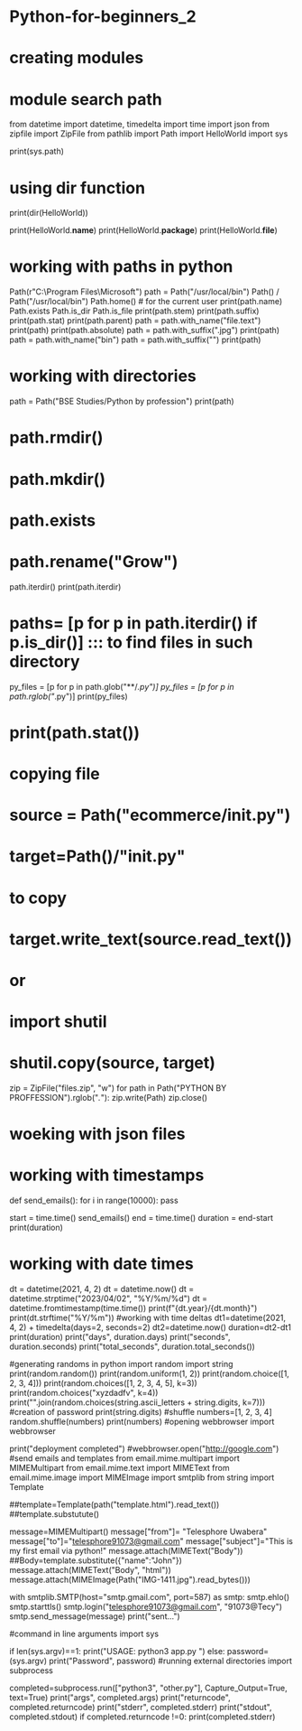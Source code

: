 # Python-for-beginners_2
# creating modules
# module search path
from datetime import datetime, timedelta
import time
import json
from zipfile import ZipFile
from pathlib import Path
import HelloWorld
import sys

print(sys.path)
# using dir function
print(dir(HelloWorld))

print(HelloWorld.__name__)
print(HelloWorld.__package__)
print(HelloWorld.__file__)

# working with paths in python


Path(r"C:\Program Files\Microsoft")
path = Path("/usr/local/bin")
Path() / Path("/usr/local/bin")
Path.home()  # for the current user
print(path.name)
Path.exists
Path.is_dir
Path.is_file
print(path.stem)
print(path.suffix)
print(path.stat)
print(path.parent)
path = path.with_name("file.text")
print(path)
print(path.absolute)
path = path.with_suffix(".jpg")
print(path)
path = path.with_name("bin")
path = path.with_suffix("")
print(path)

# working with directories
path = Path("BSE Studies/Python by profession")
print(path)
# path.rmdir()
# path.mkdir()
# path.exists
# path.rename("Grow")
path.iterdir()
print(path.iterdir)
# paths= [p for p in path.iterdir() if p.is_dir()] ::: to find files in such directory
py_files = [p for p in path.glob("**/*.py")]
py_files = [p for p in path.rglob("*.py")]
print(py_files)
# print(path.stat())
# copying file
# source = Path("ecommerce/__init__.py")
# target=Path()/"__init__.py"
# to copy
# target.write_text(source.read_text())
# or
# import shutil
# shutil.copy(source, target)

zip = ZipFile("files.zip", "w")
for path in Path("PYTHON BY PROFFESSION").rglob("*.*"):
    zip.write(Path)
zip.close()
# woeking with json files
# working with timestamps


def send_emails():
    for i in range(10000):
        pass


start = time.time()
send_emails()
end = time.time()
duration = end-start
print(duration)
# working with date times

dt = datetime(2021, 4, 2)
dt = datetime.now()
dt = datetime.strptime("2023/04/02", "%Y/%m/%d")
dt = datetime.fromtimestamp(time.time())
print(f"{dt.year}/{dt.month}")
print(dt.strftime("%Y/%m"))
#working with time deltas
dt1=datetime(2021, 4, 2) + timedelta(days=2, seconds=2)
dt2=datetime.now()
duration=dt2-dt1
print(duration)
print("days", duration.days)
print("seconds", duration.seconds)
print("total_seconds", duration.total_seconds())

#generating randoms in python
import random
import string
print(random.random())
print(random.uniform(1, 2))
print(random.choice([1, 2, 3, 4]))
print(random.choices([1, 2, 3, 4, 5], k=3))
print(random.choices("xyzdadfv", k=4))
print("".join(random.choices(string.ascii_letters + string.digits, k=7))) #creation of password
print(string.digits)
#shuffle
numbers=[1, 2, 3, 4]
random.shuffle(numbers)
print(numbers)
#opening webbrowser
import webbrowser

print("deployment completed")
#webbrowser.open("http://google.com")
#send emails and templates
from email.mime.multipart import MIMEMultipart
from email.mime.text import MIMEText
from email.mime.image import MIMEImage
import smtplib
from string import Template

##template=Template(path("template.html").read_text())
##template.substutute()



message=MIMEMultipart()
message["from"]= "Telesphore Uwabera"
message["to"]="telesphore91073@gmail.com"
message["subject"]="This is my first email via python!"
message.attach(MIMEText("Body"))
##Body=template.substitute({"name":"John"})
message.attach(MIMEText("Body", "html"))
message.attach(MIMEImage(Path("IMG-1411.jpg").read_bytes()))

with smtplib.SMTP(host="smtp.gmail.com", port=587) as smtp:
    smtp.ehlo()
    smtp.starttls()
    smtp.login("telesphore91073@gmail.com", "91073@Tecy")
    smtp.send_message(message)
    print("sent...")

#command in line arguments
import sys

if len(sys.argv)==1:
    print("USAGE: python3 app.py <password>")
else:
    password=(sys.argv)
    print("Password", password)
#running external directories
import subprocess


completed=subprocess.run(["python3", "other.py"], Capture_Output=True, text=True)
print("args", completed.args)
print("returncode", completed.returncode)
print("stderr", completed.stderr)
print("stdout", completed.stdout)
if completed.returncode !=0:
    print(completed.stderr)
